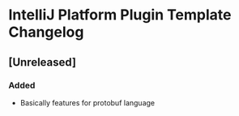 <!-- Keep a Changelog guide -> https://keepachangelog.com -->

# IntelliJ Platform Plugin Template Changelog

## [Unreleased]
### Added
- Basically features for protobuf language